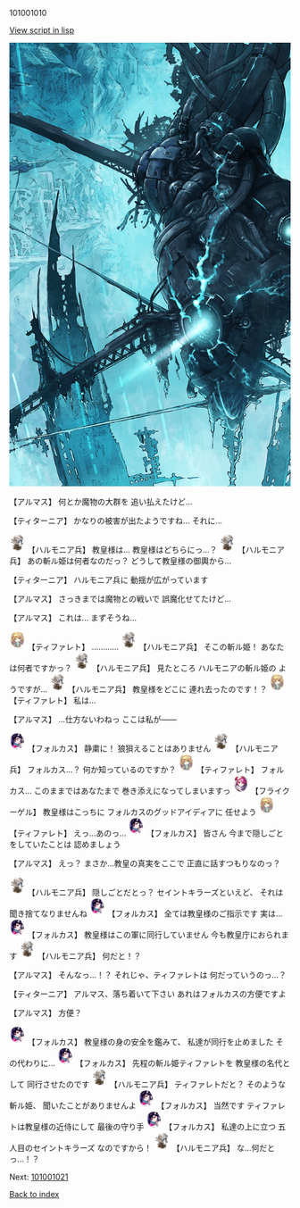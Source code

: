 101001010

[View script in lisp](../scripts/101001010.txt)

![underground_world_3.png](../images/backgrounds/underground_world_3.png)

【アルマス】
何とか魔物の大群を
追い払えたけど…

【ティターニア】
かなりの被害が出たようですね…
それに…

<img src="../images/units/3810001.png" alt="3810001.png" height="34"/>
【ハルモニア兵】
教皇様は…
教皇様はどちらにっ…？

<img src="../images/units/3810001.png" alt="3810001.png" height="34"/>
【ハルモニア兵】
あの斬ル姫は何者なのだっ？
どうして教皇様の御輿から…

【ティターニア】
ハルモニア兵に
動揺が広がっています

【アルマス】
さっきまでは魔物との戦いで
誤魔化せてたけど…

【アルマス】
これは…
まずそうね…

<img src="../images/units/3503211.png" alt="3503211.png" height="34"/>
【ティファレト】
…………

<img src="../images/units/3810001.png" alt="3810001.png" height="34"/>
【ハルモニア兵】
そこの斬ル姫！
あなたは何者ですかっ？

<img src="../images/units/3810001.png" alt="3810001.png" height="34"/>
【ハルモニア兵】
見たところ
ハルモニアの斬ル姫の
ようですが…

<img src="../images/units/3810001.png" alt="3810001.png" height="34"/>
【ハルモニア兵】
教皇様をどこに
連れ去ったのです！？

<img src="../images/units/3503211.png" alt="3503211.png" height="34"/>
【ティファレト】
私は…

【アルマス】
…仕方ないわねっ
ここは私が――

<img src="../images/units/3301811.png" alt="3301811.png" height="34"/>
【フォルカス】
静粛に！
狼狽えることはありません

<img src="../images/units/3810001.png" alt="3810001.png" height="34"/>
【ハルモニア兵】
フォルカス…？
何か知っているのですか？

<img src="../images/units/3503211.png" alt="3503211.png" height="34"/>
【ティファレト】
フォルカス…
このままではあなたまで
巻き添えになってしまいますっ

<img src="../images/units/3500211.png" alt="3500211.png" height="34"/>
【フライクーゲル】
教皇様はこっちに
フォルカスのグッドアイディアに
任せよう

<img src="../images/units/3503211.png" alt="3503211.png" height="34"/>
【ティファレト】
えっ…あのっ…

<img src="../images/units/3301811.png" alt="3301811.png" height="34"/>
【フォルカス】
皆さん
今まで隠しごとをしていたことは
認めましょう

【アルマス】
えっ？
まさか…教皇の真実をここで
正直に話すつもりなのっ？

<img src="../images/units/3810001.png" alt="3810001.png" height="34"/>
【ハルモニア兵】
隠しごとだとっ？
セイントキラーズといえど、
それは聞き捨てなりませんね

<img src="../images/units/3301811.png" alt="3301811.png" height="34"/>
【フォルカス】
全ては教皇様のご指示です
実は…

<img src="../images/units/3301811.png" alt="3301811.png" height="34"/>
【フォルカス】
教皇様はこの軍に同行していません
今も教皇庁におられます

<img src="../images/units/3810001.png" alt="3810001.png" height="34"/>
【ハルモニア兵】
何だと！？

【アルマス】
そんなっ…！？
それじゃ、ティファレトは
何だっていうのっ…？

【ティターニア】
アルマス、落ち着いて下さい
あれはフォルカスの方便ですよ

【アルマス】
方便？

<img src="../images/units/3301811.png" alt="3301811.png" height="34"/>
【フォルカス】
教皇様の身の安全を鑑みて、
私達が同行を止めました
その代わりに…

<img src="../images/units/3301811.png" alt="3301811.png" height="34"/>
【フォルカス】
先程の斬ル姫ティファレトを
教皇様の名代として
同行させたのです

<img src="../images/units/3810001.png" alt="3810001.png" height="34"/>
【ハルモニア兵】
ティファレトだと？
そのような斬ル姫、
聞いたことがありませんよ

<img src="../images/units/3301811.png" alt="3301811.png" height="34"/>
【フォルカス】
当然です
ティファレトは教皇様の近侍にして
最後の守り手

<img src="../images/units/3301811.png" alt="3301811.png" height="34"/>
【フォルカス】
私達の上に立つ
五人目のセイントキラーズ
なのですから！

<img src="../images/units/3810001.png" alt="3810001.png" height="34"/>
【ハルモニア兵】
な…何だとっ…！？

Next: [101001021](101001021.md)

[Back to index](index.md)
